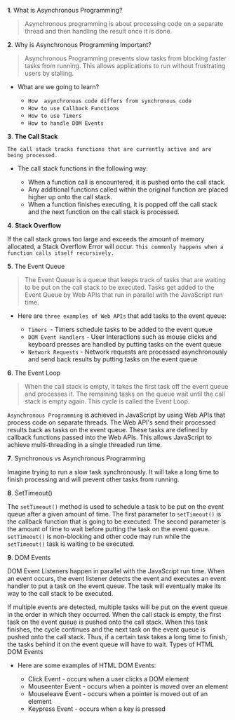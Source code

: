 
**1**. What is Asynchronous Programming?

> Asynchronous programming is about processing code on a separate thread and then handling the result once it is done.

**2**. Why is Asynchronous Programming Important?

> Asynchronous Programming prevents slow tasks from blocking faster tasks from running. This allows applications to run without frustrating users by stalling.

+ What are we going to learn?

    + `How  asynchronous code differs from synchronous code`
    + `How to use Callback Functions`
    + `How to use Timers`
    + `How to handle DOM Events`
    
**3**. **The Call Stack**

`The call stack tracks functions that are currently active and are being processed.`

+ The call stack functions in the following way:

   + When a function call is encountered, it is pushed onto the call stack.
   + Any additional functions called within the original function are placed higher up onto the call stack.
   + When a function finishes executing, it is popped off the call stack and the next function on the call stack is processed.

**4**. **Stack Overflow**

If the call stack grows too large and exceeds the amount of memory allocated, a Stack Overflow Error will occur. `This commonly happens when a function calls itself recursively.`

**5**. The Event Queue

> The Event Queue is a queue that keeps track of tasks that are waiting to be put on the call stack to be executed. Tasks get added to the Event Queue by Web APIs that run in parallel with the JavaScript run time.

+ Here are `three examples of Web APIs` that add tasks to the event queue:

   + `Timers `- Timers schedule tasks to be added to the event queue 
   + `DOM Event Handlers` - User Interactions such as mouse clicks and keyboard presses are handled by putting tasks on the event queue
   + `Network Requests` - Network requests are processed asynchronously and send back results by putting tasks on the event queue 

**6**. The Event Loop

> When the call stack is empty, it takes the first task off the event queue and processes it. The remaining tasks on the queue wait until the call stack is empty again. This cycle is called the Event Loop.

`Asynchronous Programming` is achieved in JavaScript by using Web APIs that process code on separate threads. The Web API's send their processed results back as tasks on the event queue. These tasks are defined by callback functions passed into the Web APIs. This allows JavaScript to achieve multi-threading in a single threaded run time.

**7**. Synchronous vs Asynchronous Programming

Imagine trying to run a slow task synchronously. It will take a long time to finish processing and will prevent other tasks from running.

**8**. SetTimeout()

The `setTimeout()` method is used to schedule a task to be put on the event queue after a given amount of time. The first parameter to `setTimeout()` is the callback function that is going to be executed. The second parameter is the amount of time to wait before putting the task on the event queue. `setTimeout()` is non-blocking and other code may run while the `setTimeout()` task is waiting to be executed.

**9**. DOM Events

DOM Event Listeners happen in parallel with the JavaScript run time. When an event occurs, the event listener detects the event and executes an event handler to put a task on the event queue. The task will eventually make its way to the call stack to be executed.

If multiple events are detected, multiple tasks will be put on the event queue in the order in which they occurred. When the call stack is empty, the first task on the event queue is pushed onto the call stack. When this task finishes, the cycle continues and the next task on the event queue is pushed onto the call stack. Thus, if a certain task takes a long time to finish, the tasks behind it on the event queue will have to wait.
Types of HTML DOM Events

+ Here are some examples of HTML DOM Events:

   + Click Event - occurs when a user clicks a DOM element
   + Mouseenter Event - occurs when a pointer is moved over an element
   + Mouseleave Event - occurs when a pointer is moved out of an element
   + Keypress Event - occurs when a key is pressed

